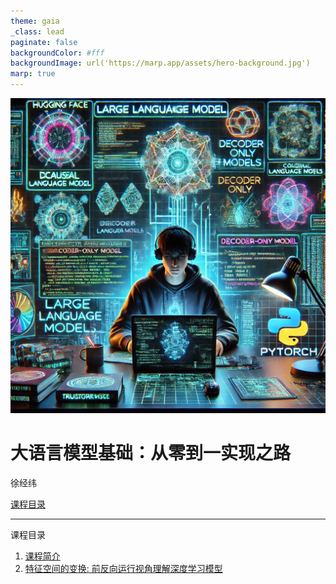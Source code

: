 ```yaml
---
theme: gaia
_class: lead
paginate: false
backgroundColor: #fff
backgroundImage: url('https://marp.app/assets/hero-background.jpg')
marp: true
---
```


<!-- ![bg right:50% 90%](images/hero-large_2x.png) -->
![bg left:45% 90%](images/course.webp)

<!-- - [课程概览](lecture1.html) -->

<!-- #  大语言模型应用开发 -->

# **大语言模型基础：从零到一实现之路**

徐经纬

  [课程目录](#2)

<!-- <!--  -->
---

课程目录
  1. [课程简介](2025/lecture1.html)
  2. [ 特征空间的变换: 前反向运行视角理解深度学习模型](2025/lecture2.html)

